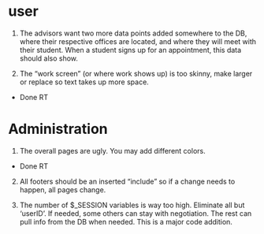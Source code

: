 # user

1. The advisors want two more data points added somewhere to the DB, where their respective offices are located, and where they will meet with their student. When a student signs up for an appointment, this data should also show.

2. The “work screen” (or where work shows up) is too skinny, make larger or replace so text takes up more space.

 * Done RT

# Administration
1. The overall pages are ugly. You may add different colors.
* Done RT

2. All footers should be an inserted “include” so if a change needs to happen, all pages change.

3. The number of $_SESSION variables is way too high. Eliminate all but ‘userID’. If needed, some others can stay with negotiation. The rest can pull info from the DB when needed. This is a major code addition.

